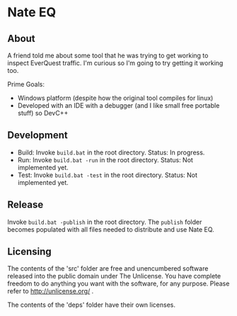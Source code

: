 Nate EQ
=================

About
---
A friend told me about some tool that he was trying to get working to inspect EverQuest traffic. I'm curious so I'm going to try getting it working too.

Prime Goals:
* Windows platform (despite how the original tool compiles for linux)
* Developed with an IDE with a debugger (and I like small free portable stuff) so DevC++

Development
---
* Build: Invoke `build.bat` in the root directory. Status: In progress.
* Run: Invoke `build.bat -run` in the root directory. Status: Not implemented yet.
* Test: Invoke `build.bat -test` in the root directory. Status: Not implemented yet.

Release
---
Invoke `build.bat -publish` in the root directory. The `publish` folder becomes populated with all files needed to distribute and use Nate EQ.

Licensing
---
The contents of the 'src' folder are free and unencumbered software released into the public domain under The Unlicense. You have complete freedom to do anything you want with the software, for any purpose. Please refer to <http://unlicense.org/> .

The contents of the 'deps' folder have their own licenses.